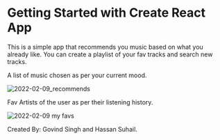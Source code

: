# Getting Started with Create React App

This is a simple app that recommends you music based on what you already like.
You can create a playlist of your fav tracks and search new tracks.


A list of music chosen as per your current mood.



![2022-02-09_recommends](https://user-images.githubusercontent.com/60074455/153173302-c827fb44-7ade-4ba2-92e6-3df29593d6d1.png)



Fav Artists of the user as per their listening history.



![2022-02-09 my favs](https://user-images.githubusercontent.com/60074455/153173105-030ee52b-7138-42bb-af6d-fb3f4a75a8af.png)










Created By: Govind Singh and Hassan Suhail.
